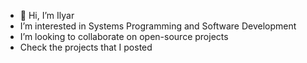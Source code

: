 - 👋 Hi, I’m Ilyar
- I’m interested in Systems Programming and Software Development
- I’m looking to collaborate on open-source projects
- Check the projects that I posted

<!---
icearik/icearik is a ✨ special ✨ repository because its `README.md` (this file) appears on your GitHub profile.
You can click the Preview link to take a look at your changes.
--->
